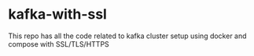 # kafka-with-ssl
This repo has all the code related to kafka cluster setup using docker and compose with SSL/TLS/HTTPS
